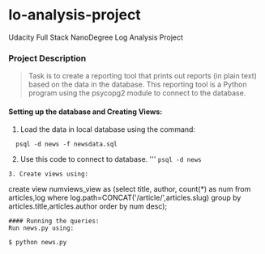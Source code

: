 # lo-analysis-project

Udacity Full Stack NanoDegree Log Analysis Project

### Project Description
>Task is to create a reporting tool that prints out reports (in plain text) based on the data in the database. This reporting tool is a Python program using the psycopg2 module to connect to the database.
  
#### Setting up the database and Creating Views:

  1. Load the data in local database using the command:
  ```
    psql -d news -f newsdata.sql
  ```
  2. Use this code to connect to database.
  '''
  `psql -d news`
  ```
  3. Create views using:
  ```
create view numviews_view as (select title, author, count(*) as num from articles,log where log.path=CONCAT('/article/',articles.slug) group by articles.title,articles.author order by num desc);
  ```
#### Running the queries:
  Run news.py using:
  ```
    $ python news.py
  ```
